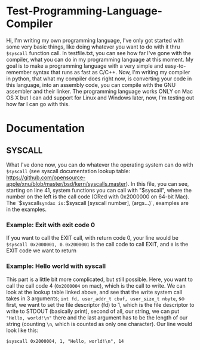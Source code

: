 # Test-Programming-Language-Compiler
Hi, I'm writing my own programming language, I've only got started with some very basic things, like doing whatever you want to do with it thru `$syscall` function call. In testfile.txt, you can see how far I've gone with the compiler, what you can do in my programming language at this moment. My goal is to make a programming language with a very simple and easy-to-remember syntax that runs as fast as C/C++. Now, I'm writing my compiler in python, that what my compiler does right now, is converting your code in this language, into an assembly code, you can compile with the GNU assembler and their linker. The programming language works ONLY on Mac OS X but I can add support for Linux and Windows later, now, I'm testing out how far I can go with this.

# Documentation
## SYSCALL
What I've done now, you can do whatever the operating system can do with `$syscall` (see syscall documentation lookup table: https://github.com/opensource-apple/xnu/blob/master/bsd/kern/syscalls.master). In this file, you can see, starting on line 41, system functions you can call with "$syscall", where the number on the left is the call code (ORed with 0x2000000 on 64-bit Mac). The `$syscall` syndax is: `$syscall [syscall number], (args...)`, examples are in the examples.

### Example: Exit with exit code 0
If you want to call the EXIT call, with return code 0, your line would be `$syscall 0x2000001, 0`.
`0x2000001` is the call code to call EXIT, and `0` is the EXIT code we want to return

### Example: Hello world with syscall
This part is a little bit more complicated, but still possible.
Here, you want to call the call code 4 (`0x2000004` on mac), which is the call to write. We can look at the lookup table linked above, and see that the write system call takes in 3 arguments; `int fd, user_addr_t cbuf, user_size_t nbyte`, so first, we want to set the file descriptor (fd) to 1, which is the file descriptor to write to STDOUT (basically print), second of all, our string, we can put `"Hello, world!\n"` there and the last argument has to be the length of our string (counting `\n`, which is counted as only one character). Our line would look like this:
```
$syscall 0x2000004, 1, "Hello, world!\n", 14
```
